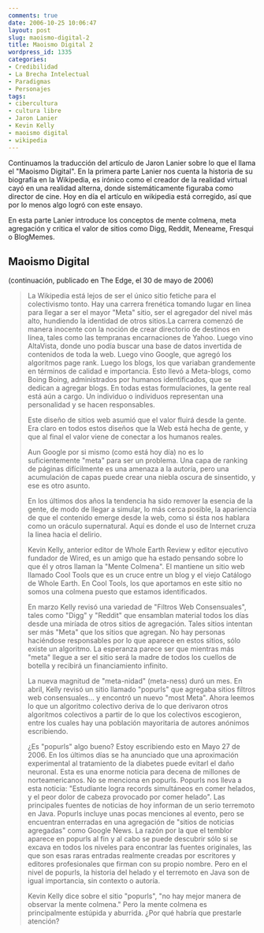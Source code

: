 ```yaml
---
comments: true
date: 2006-10-25 10:06:47
layout: post
slug: maoismo-digital-2
title: Maoismo Digital 2
wordpress_id: 1335
categories:
- Credibilidad
- La Brecha Intelectual
- Paradigmas
- Personajes
tags:
- cibercultura
- cultura libre
- Jaron Lanier
- Kevin Kelly
- maoismo digital
- wikipedia
---
```


Continuamos la traducción del artículo de Jaron Lanier sobre lo que el llama el "Maoismo Digital".
En la primera parte Lanier nos cuenta la historia de su biografía en la Wikipedia, es irónico como el creador de la realidad virtual cayó en una realidad alterna, donde sistemáticamente figuraba como director de cine. Hoy en día el artículo en wikipedia está corregido, así que por lo menos algo logró con este ensayo.

En esta parte Lanier introduce los conceptos de mente colmena, meta agregación y critica el valor de sitios como Digg, Reddit, Meneame, Fresqui o BlogMemes.


## Maoismo Digital


(continuación, publicado en The Edge, el 30 de mayo de 2006)


> La Wikipedia está lejos de ser el único sitio fetiche para el colectivismo tonto. Hay una carrera frenética tomando lugar en linea para llegar a ser el mayor "Meta" sitio, ser el agregador del nivel más alto, hundiendo la identidad de otros sitios.La carrera comenzó de manera inocente con la noción de crear directorio de destinos en línea, tales como las tempranas encarnaciones de Yahoo. Luego vino AltaVista, donde uno podía buscar una base de datos invertida de contenidos de toda la web. Luego vino Google, que agregó los algoritmos page rank. Luego los blogs, los que variaban grandemente en términos de calidad e importancia. Esto llevó a Meta-blogs, como Boing Boing, administrados por humanos identificados, que se dedican a agregar blogs. En todas estas formulaciones, la gente real está aún a cargo. Un individuo o individuos representan una personalidad y se hacen responsables.
>
> Este diseño de sitios web asumió que el valor fluirá desde la gente. Era claro en todos estos diseños que la Web está hecha de gente, y que al final el valor viene de conectar a los humanos reales.
>
> Aun Google por si mismo (como está hoy día) no es lo suficientemente "meta" para ser un problema. Una capa de ranking de páginas difícilmente es una amenaza a la autoría, pero una acumulación de capas puede crear una niebla oscura de sinsentido, y ese es otro asunto.
>
> En los últimos dos años la tendencia ha sido remover la esencia de la gente, de modo de llegar a simular, lo más cerca posible, la apariencia de que el contenido emerge desde la web, como si ésta nos hablara como un oráculo supernatural. Aquí es donde el uso de Internet cruza la linea hacia el delirio.
>
> Kevin Kelly, anterior editor de Whole Earth Review y editor ejecutivo fundador de Wired, es un amigo que ha estado pensando sobre lo que él y otros llaman la "Mente Colmena". El mantiene un sitio web llamado Cool Tools que es un cruce entre un blog y el viejo Catálogo de Whole Earth. En Cool Tools, los que aportamos en este sitio no somos una colmena puesto que estamos identificados.
>
> En marzo Kelly revisó una variedad de "Filtros Web Consensuales", tales como "Digg" y "Reddit" que ensamblan material todos los días desde una miríada de otros sitios de agregación. Tales sitios intentan ser más "Meta" que los sitios que agregan. No hay personas haciéndose responsables por lo que aparece en estos sitios, sólo existe un algoritmo. La esperanza parece ser que mientras más "meta" llegue a ser el sitio será la madre de todos los cuellos de botella y recibirá un financiamiento infinito.
>
> La nueva magnitud de "meta-nidad" (meta-ness) duró un mes. En abril, Kelly revisó un sitio llamado "popurls" que agregaba sitios filtros web consensuales... y encontró un nuevo "most Meta". Ahora leemos lo que un algoritmo colectivo deriva de lo que derivaron otros algoritmos colectivos a partir de lo que los colectivos escogieron, entre los cuales hay una población mayoritaria de autores anónimos escribiendo.
>
> ¿Es "popurls" algo bueno? Estoy escribiendo esto en Mayo 27 de 2006. En los últimos días se ha anunciado que una aproximación experimental al tratamiento de la diabetes puede evitarl el daño neuronal. Esta es una enorme noticia para decena de millones de norteamericanos. No se menciona en popurls. Popurls nos lleva a esta noticia: "Estudiante logra records simultáneos en comer helados, y el peor dolor de cabeza provocado por comer helado". Las principales fuentes de noticias de hoy informan de un serio terremoto en Java. Popurls incluye unas pocas menciones al evento, pero se encuentran enterradas en una agregación de "sitios de noticias agregadas" como Google News. La razón por la que el temblor aparece en popurls al fin y al cabo se puede descubrir sólo si se excava en todos los niveles para encontrar las fuentes originales, las que son esas raras entradas realmente creadas por escritores y editores profesionales que firman con su propio nombre. Pero en el nivel de popurls, la historia del helado y el terremoto en Java son de igual importancia, sin contexto o autoría.
>
> Kevin Kelly dice sobre el sitio "popurls", "no hay mejor manera de observar la mente colmena." Pero la mente colmena es principalmente estúpida y aburrida. ¿Por qué habría que prestarle atención?
